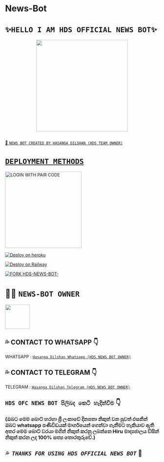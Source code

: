 # News-Bot

# **`✨HELLO I AM HDS OFFICIAL NEWS BOT✨`**

<p align="center">
<img src="https://telegra.ph/file/680e925c39f8b21f0732c.jpg" width="300" height="300"/>
</p>


<p align="center">
  <a href="#"><img src="http://readme-typing-svg.herokuapp.com?color=d1fa02&center=true&vCenter=true&multiline=false&lines=HELLO+IAM+HDS+OFFICIAL+NEWS+BOT" alt="">
</p>


💫 `NEWS BOT CREATED BY HASANGA DILSHAN (HDS TEAM OWNER)`


# **`DEPLOYMENT METHODS`**



<a href="https://replit.com/@SACHIBOT/MOVIE-MYSTIQ#README.md/"><img src="https://img.shields.io/badge/LOGIN%20WITH-PAIR%20CODE-yellow" alt="LOGIN WITH PAIR CODE" width="250"></a>



[![Deploy on heroku](https://www.herokucdn.com/deploy/button.svg)](https://dashboard.heroku.com/new?button-url=https://github.com/MANIBOT/News-Bot&template=https://github.com/HDS-OFC-NEWS-BOT-24/HDS-NEWS-BOT.git)



[![Deploy on Railway](https://railway.app/button.svg)](https://railway.app/template/5_3enq)
<br>


[![FORK HDS-NEWS-BOT-](https://img.shields.io/badge/FORK%20-HDS.OFC.NEWS.BOT%20-white)](https://github.com/HDS-OFC-NEWS-BOT-24/HDS-NEWS-BOT/fork)




# 👨‍💻 **`NEWS-BOT OWNER`** 


<a href="https://github.com/HDS-OFC-NEWS-BOT-24/HDS-NEWS-BOT"><img src="https://telegra.ph/file/84f07ad063a0358cbc437.jpg" width=80 height=80></a> 


## 💦 CONTACT TO WHATSAPP 👇
WHATSAPP : [`Hasanga Dilshan Whatsapp (HDS NEWS BOT OWNER)`](https://wa.me/94751627940)




## 💦 CONTACT TO TELEGRAM 👇
TELEGRAM : [`Hasanga Dilshan Telegram (HDS NEWS BOT OWNER)`](t.me/HDSOFFICIALTEAM) 


## `HDS OFC NEWS BOT පිලිබද කෙටි හැදින්වීම` 👇
### (ඔබට මෙම බොට් හරහා ශ්‍රී ලංකාවේ දිනපතා නිකුත් වන පුවත් එසනින් ඔබට whatsapp පණිවිඩයක් මාර්ගයෙන් ගෙන්වා ගැනීමට හැකියාව ඇති අතර මෙම බොට් වරයා මගින් නිකුත් කරනු ලබන්නෙ Hiru මාද්‍යජාලය විසින් නිකුත් කරන ලද 100% සත්‍ය තොරතුරුවේ.)

## *`💦 THANKS FOR USING HDS OFFICIAL NEWS BOT`* 📡
